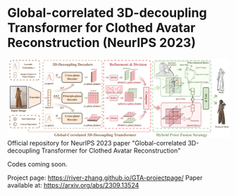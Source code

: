 # Global-correlated 3D-decoupling Transformer for Clothed Avatar Reconstruction (NeurIPS 2023)
![Model Structure](docs/src/model-structure_small.jpg)
Official repository for NeurIPS 2023 paper "Global-correlated 3D-decoupling Transformer for Clothed Avatar Reconstruction"

Codes coming soon.

Project page: https://river-zhang.github.io/GTA-projectpage/
Paper available at: https://arxiv.org/abs/2309.13524
